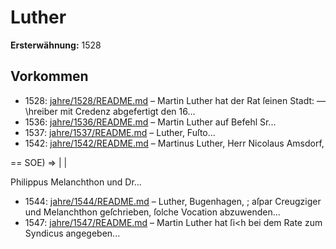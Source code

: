 # Luther

**Ersterwähnung:** 1528

## Vorkommen
- 1528: [jahre/1528/README.md](../jahre/1528/README.md) – Martin Luther hat der Rat ſeinen Stadt: —
\hreiber mit Credenz abgefertigt den 16...
- 1536: [jahre/1536/README.md](../jahre/1536/README.md) – Martin Luther auf Befehl Sr...
- 1537: [jahre/1537/README.md](../jahre/1537/README.md) – Luther, Fuſto...
- 1542: [jahre/1542/README.md](../jahre/1542/README.md) – Martinus Luther, Herr Nicolaus Amsdorf,


== SOE) => | |

Philippus Melanchthon und Dr...
- 1544: [jahre/1544/README.md](../jahre/1544/README.md) – Luther, Bugenhagen,
; aſpar Creugziger und Melanchthon geſchrieben, ſolche
Vocation abzuwenden...
- 1547: [jahre/1547/README.md](../jahre/1547/README.md) – Martin Luther hat ſi<h bei dem Rate zum Syndicus
angegeben...
